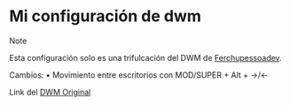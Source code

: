 # Mi configuración de dwm
>[!NOTE]
>Esta configuración solo es una trifulcación del DWM de [Ferchupessoadev](https://www.github.com/Ferchupessoadev).

Cambios:
 • Movimiento entre escritorios con MOD/SUPER + Alt + ->/<-

Link del [DWM Original](https://github.com/Ferchupessoadev/dwm)
